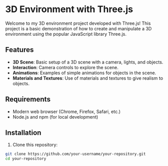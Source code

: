 # 3D Environment with Three.js

Welcome to my 3D environment project developed with Three.js! This project is a basic demonstration of how to create and manipulate a 3D environment using the popular JavaScript library Three.js.

## Features

- **3D Scene**: Basic setup of a 3D scene with a camera, lights, and objects.
- **Interaction**: Camera controls to explore the scene.
- **Animations**: Examples of simple animations for objects in the scene.
- **Materials and Textures**: Use of materials and textures to give realism to objects.

## Requirements

- Modern web browser (Chrome, Firefox, Safari, etc.)
- Node.js and npm (for local development)

## Installation

1. Clone this repository:

```bash
git clone https://github.com/your-username/your-repository.git
cd your-repository
